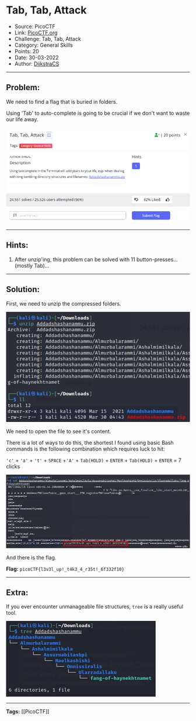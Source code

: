# Tab, Tab, Attack
* Source: PicoCTF
* Link: [PicoCTF.org](https://picoctf.org/)
* Challenge: Tab, Tab, Attack
* Category: General Skills
* Points: 20
* Date: 30-03-2022
* Author: [DjikstraCS](https://github.com/DjikstraCS)

---
## Problem:
We need to find a flag that is buried in folders.

Using 'Tab' to auto-complete is going to be crucial if we don't want to waste our life away.

![](./attachments/Pasted%20image%2020220330103742.png)

---
## Hints:
 1. After unzip'ing, this problem can be solved with 11 button-presses...(mostly Tab)...

---
## Solution:

First, we need to unzip the compressed folders.

![](./attachments/Pasted%20image%2020220330104431.png)

We need to open the file to see it's content.

There is a lot of ways to do this, the shortest I found using basic Bash commands is the following combination which requires luck to hit:

`'c'` + `'a'` + `'t'` + `SPACE` +`'A'` + `Tab(HOLD)` + `ENTER` + `Tab(HOLD)` + `ENTER` = 7 clicks

![](./attachments/Pasted%20image%2020220330150739.png)

And there is the flag.

**Flag:** `picoCTF{l3v3l_up!_t4k3_4_r35t!_6f332f10}`

---
## Extra:
If you ever encounter unmanageable file structures, `tree` is a really useful tool.

![](./attachments/Pasted%20image%2020220330151715.png)

---
**Tags:** [[PicoCTF]]
